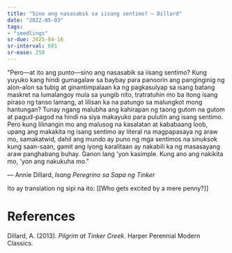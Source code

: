 ```yaml
---
title: "Sino ang nasasabik sa iisang sentimo? — Dillard"
date: "2022-05-03"
tags:
- "seedlings"
sr-due: 2025-04-16
sr-interval: 601
sr-ease: 250
---
```


"Pero—at ito ang punto—sino ang nasasabik sa iisang sentimo? Kung yuyuko kang hindi gumagalaw sa baybay para panoorin ang panginginig ng alon-alon sa tubig at ginantimpalaan ka ng pagkasulyap sa isang batang maskret na lumalangoy mula sa yungib nito, tratratuhin mo ba itong isang piraso ng tanso lamang, at lilisan ka na patungo sa malungkot mong hantungan? Tunay ngang malubha ang kahirapan ng taong gutom na gutom at pagud-pagod na hindi na siya makayuko para pulutin ang isang sentimo. Pero kung lilinangin mo ang malusog na kasalatan at kababaang loob, upang ang makakita ng isang sentimo ay literal na magpapasaya ng araw mo, samakatwid, dahil ang mundo ay puno ng mga sentimos na sinuksok kung saan-saan, gamit ang iyong karalitaan ay nakabili ka ng masasayang araw panghabang buhay. Ganon lang 'yon kasimple. Kung ano ang nakikita mo, 'yon ang nakukuha mo."

— Annie Dillard, *Isang Peregrino sa Sapa ng Tinker*

Ito ay translation ng sipi na ito: [[Who gets excited by a mere penny?]]

# References

Dillard, A. (2013). _Pilgrim at Tinker Creek_. Harper Perennial Modern Classics.